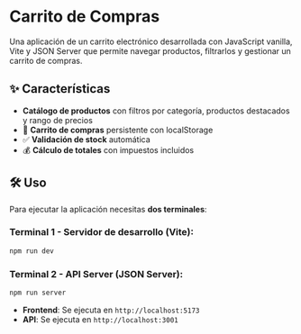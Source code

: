 # Carrito de Compras

Una aplicación de un carrito electrónico desarrollada con JavaScript vanilla, Vite y JSON Server que permite navegar productos, filtrarlos y gestionar un carrito de compras.

## ✨ Características

- **Catálogo de productos** con filtros por categoría, productos destacados y rango de precios
- 🛒 **Carrito de compras** persistente con localStorage
- ✅ **Validación de stock** automática
- 💰 **Cálculo de totales** con impuestos incluidos

## 🛠️ Uso

Para ejecutar la aplicación necesitas **dos terminales**:

### Terminal 1 - Servidor de desarrollo (Vite):
```bash
npm run dev
```

### Terminal 2 - API Server (JSON Server):
```bash
npm run server
```

- **Frontend**: Se ejecuta en `http://localhost:5173`
- **API**: Se ejecuta en `http://localhost:3001`

